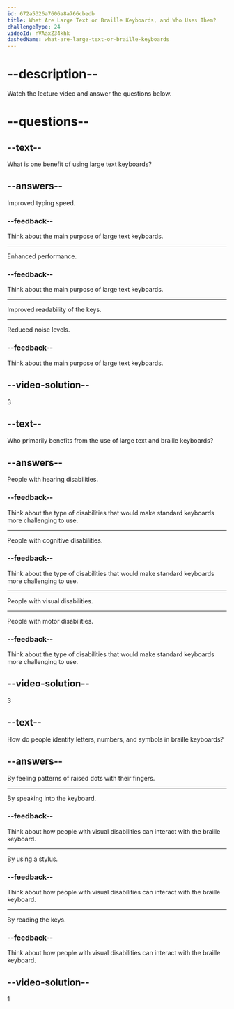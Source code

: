 ```yaml
---
id: 672a5326a7606a8a766cbedb
title: What Are Large Text or Braille Keyboards, and Who Uses Them?
challengeType: 24
videoId: nVAaxZ34khk
dashedName: what-are-large-text-or-braille-keyboards
---
```


# --description--

Watch the lecture video and answer the questions below.

# --questions--

## --text--

What is one benefit of using large text keyboards?

## --answers--

Improved typing speed.

### --feedback--

Think about the main purpose of large text keyboards.

---

Enhanced performance.

### --feedback--

Think about the main purpose of large text keyboards.

---

Improved readability of the keys.

---

Reduced noise levels.

### --feedback--

Think about the main purpose of large text keyboards.

## --video-solution--

3

## --text--

Who primarily benefits from the use of large text and braille keyboards?

## --answers--

People with hearing disabilities.

### --feedback--

Think about the type of disabilities that would make standard keyboards more challenging to use.

---

People with cognitive disabilities.

### --feedback--

Think about the type of disabilities that would make standard keyboards more challenging to use.

---

People with visual disabilities.

---

People with motor disabilities.

### --feedback--

Think about the type of disabilities that would make standard keyboards more challenging to use.

## --video-solution--

3

## --text--

How do people identify letters, numbers, and symbols in braille keyboards?

## --answers--

By feeling patterns of raised dots with their fingers.

---

By speaking into the keyboard.

### --feedback--

Think about how people with visual disabilities can interact with the braille keyboard.

---

By using a stylus.

### --feedback--

Think about how people with visual disabilities can interact with the braille keyboard.

---

By reading the keys.

### --feedback--

Think about how people with visual disabilities can interact with the braille keyboard.

## --video-solution--

1
